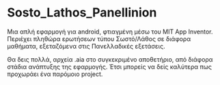 # Sosto_Lathos_Panellinion
Μια απλή εφαρμογή για android, φτιαγμένη μέσω του MIT App Inventor. Περιέχει πληθώρα ερωτήσεων τύπου Σωστό/Λάθος σε διάφορα μαθήματα, εξεταζόμενα στις Πανελλαδικές εξετάσεις.

Θα δεις πολλά, αρχεία .aia στο συγκεκριμένο αποθετήριο, από διάφορα στάδια ανάπτυξης της εφαρμογής. Έτσι μπορείς να δείς καλύτερα πως προχωράει ένα παρόμοιο project.
